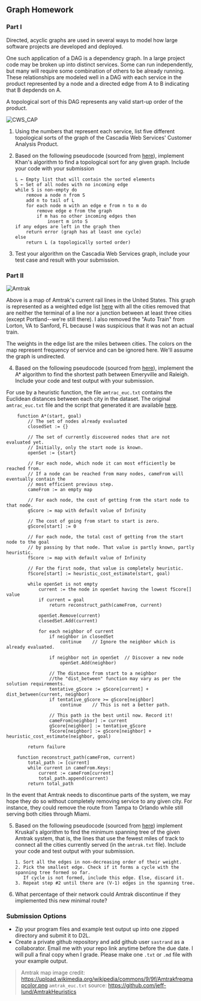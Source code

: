 ## Graph Homework

### Part I

Directed, acyclic graphs are used in several ways to model how large software projects are developed and deployed.

One such application of a DAG is a dependency graph. In a large project code may be broken up into distinct services. Some can run independently, but many will require some combination of others to be already running. These relationships are modeled well in a DAG with each service in the product represented by a node and a directed edge from A to B indicating that B depdends on A.

A topological sort of this DAG represents any valid start-up order of the product.

![CWS_CAP](https://github.com/sastrand/graph_hw/blob/master/etc/dag.png)

1. Using the numbers that represent each service, list five different topological sorts of the graph of the Cascadia Web Services' Customer Analysis Product.

2. Based on the following pseudocode (sourced from [here](https://en.wikipedia.org/wiki/Topological_sorting)), implement Khan's algorithm to find a topological sort for any given graph. Include your code with your submission

       L ← Empty list that will contain the sorted elements
       S ← Set of all nodes with no incoming edge
       while S is non-empty do
           remove a node n from S
           add n to tail of L
           for each node m with an edge e from n to m do
               remove edge e from the graph
               if m has no other incoming edges then
                   insert m into S
       if any edges are left in the graph then
           return error (graph has at least one cycle)
       else 
           return L (a topologically sorted order)

3. Test your algorithm on the Cascadia Web Services graph, include your test case and result with your submission.

### Part II

![Amtrak](https://github.com/sastrand/graph_hw/blob/master/etc/Amtrakfreqmapcolor.png)

Above is a map of Amtrak's current rail lines in the United States. This graph is represented as a weighted edge list [here](https://github.com/sastrand/graph_hw/blob/master/amtrak.txt) with all the cities removed that are neither the terminal of a line nor a junction between at least three cities (except Portland--we're still there). I also removed the "Auto Train" from Lorton, VA to Sanford, FL because I was suspicious that it was not an actual train.

The weights in the edge list are the miles between cities. The colors on the map represent frequency of service and can be ignored here. We'll assume the graph is undirected.

4. Based on the following pseudocode (sourced from [here](https://en.wikipedia.org/wiki/A*_search_algorithm)), implement the A\* algorithm to find the shortest path between Emeryville and Raleigh. Include your code and test output with your submission.

For use by a heuristic function, the file `amtrac_euc.txt` contains the Euclidean distances between each city in the dataset. The original `amtrac_euc.txt` file and the script that generated it are available [here](https://github.com/jeff-lund/AmtrakHeuristics). 

        function A*(start, goal)
            // The set of nodes already evaluated
            closedSet := {}

            // The set of currently discovered nodes that are not evaluated yet.
            // Initially, only the start node is known.
            openSet := {start}

            // For each node, which node it can most efficiently be reached from.
            // If a node can be reached from many nodes, cameFrom will eventually contain the
            // most efficient previous step.
            cameFrom := an empty map

            // For each node, the cost of getting from the start node to that node.
            gScore := map with default value of Infinity

            // The cost of going from start to start is zero.
            gScore[start] := 0

            // For each node, the total cost of getting from the start node to the goal
            // by passing by that node. That value is partly known, partly heuristic.
            fScore := map with default value of Infinity

            // For the first node, that value is completely heuristic.
            fScore[start] := heuristic_cost_estimate(start, goal)

            while openSet is not empty
                current := the node in openSet having the lowest fScore[] value
                if current = goal
                    return reconstruct_path(cameFrom, current)

                openSet.Remove(current)
                closedSet.Add(current)

                for each neighbor of current
                    if neighbor in closedSet
                        continue    // Ignore the neighbor which is already evaluated.

                    if neighbor not in openSet  // Discover a new node
                        openSet.Add(neighbor)
                    
                    // The distance from start to a neighbor
                    //the "dist_between" function may vary as per the solution requirements.
                    tentative_gScore := gScore[current] + dist_between(current, neighbor)
                    if tentative_gScore >= gScore[neighbor]
                        continue    // This is not a better path.

                    // This path is the best until now. Record it!
                    cameFrom[neighbor] := current
                    gScore[neighbor] := tentative_gScore
                    fScore[neighbor] := gScore[neighbor] + heuristic_cost_estimate(neighbor, goal) 

            return failure

        function reconstruct_path(cameFrom, current)
            total_path := [current]
            while current in cameFrom.Keys:
                current := cameFrom[current]
                total_path.append(current)
            return total_path

In the event that Amtrak needs to discontinue parts of the system, we may hope they do so without completely removing service to any given city. For instance, they could remove the route from Tampa to Orlando while still serving both cities through Miami. 

5. Based on the following pseudocode (sourced from [here](https://www.geeksforgeeks.org/greedy-algorithms-set-2-kruskals-minimum-spanning-tree-mst/)) implement Kruskal's algorithm to find the minimum spanning tree of the given Amtrak system, that is, the lines that use the fewest miles of track to connect all the cities currently served (in the `amtrak.txt` file). Include your code and test output with your submission.

       1. Sort all the edges in non-decreasing order of their weight.
       2. Pick the smallest edge. Check if it forms a cycle with the spanning tree formed so far. 
          If cycle is not formed, include this edge. Else, discard it.
       3. Repeat step #2 until there are (V-1) edges in the spanning tree.

6. What percentage of their network could Amtrak discontinue if they implemented this new minimal route? 

### Submission Options
* Zip your program files and example test output up into one zipped directory and submit it to D2L.
* Create a private github repository and add github user `sastrand` as a collaborator. Email me with your repo link anytime before the due date. I will pull a final copy when I grade. Please make one `.txt` or `.md` file with your example output.

> Amtrak map image credit: https://upload.wikimedia.org/wikipedia/commons/9/9f/Amtrakfreqmapcolor.png
> `amtrak_euc.txt` source: https://github.com/jeff-lund/AmtrakHeuristics
